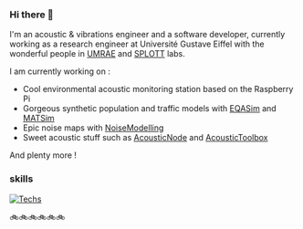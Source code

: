 ### Hi there 👋

I'm an acoustic & vibrations engineer and a software developer, currently working as a research engineer at Université Gustave Eiffel with the wonderful people in [UMRAE](https://www.umrae.fr/) and [SPLOTT](https://splott.univ-gustave-eiffel.fr/) labs.

I am currently working on :

- Cool environmental acoustic monitoring station based on the Raspberry Pi
- Gorgeous synthetic population and traffic models with [EQASim](https://eqasim.org/) and [MATSim](https://www.matsim.org/)
- Epic noise maps with [NoiseModelling](https://noise-planet.org/noisemodelling.html)  
- Sweet acoustic stuff such as [AcousticNode](https://github.com/Nitnelav/AcousticNode) and [AcousticToolbox](https://github.com/Universite-Gustave-Eiffel/acoustic-toolbox)

And plenty more !

### skills

[![Techs](https://skillicons.dev/icons?i=linux,windows,raspberrypi,bash,py,html,css,docker,nginx,mongodb,postgres,nodejs,js,ts,angular,java,qt,c,cpp)](https://github.com/Nitnelav)

🚲🚲🚲🚲🚲🚲
